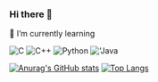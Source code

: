 ### Hi there 👋
🌱 I’m currently learning


<img alt="C" src = "https://img.shields.io/badge/C-A8B9CC.svg?&style=for-the-badge&logo=C&logoColor=white"/> <img alt="C++" src = "https://img.shields.io/badge/C++-00599C.svg?&style=for-the-badge&logo=C%2B%2B&logoColor=white"/> <img alt="Python" src = "https://img.shields.io/badge/Python-3776AB.svg?&style=for-the-badge&logo=Python&logoColor=white"/> <img alt="'Java" src = "https://img.shields.io/badge/Java-007396.svg?&style=for-the-badge&logo=Java&logoColor=white"/>

<!--
**CocoPig1028/CocoPig1028** is a ✨ _special_ ✨ repository because its `README.md` (this file) appears on your GitHub profile.

Here are some ideas to get you started:

- 🔭 I’m currently working on ...
- 🌱 I’m currently learning ...
- 👯 I’m looking to collaborate on ...
- 🤔 I’m looking for help with ...
- 💬 Ask me about ...
- 📫 How to reach me: ...
- 😄 Pronouns: ...
- ⚡ Fun fact: ...
-->

[![Anurag's GitHub stats](https://github-readme-stats.vercel.app/api?username=CocoPig1028)](https://github.com/CocoPig/github-readme-stats)
[![Top Langs](https://github-readme-stats.vercel.app/api/top-langs/?username=CocoPig1028&layout=compact)](https://github.com/CocoPig1028/github-readme-stats)
